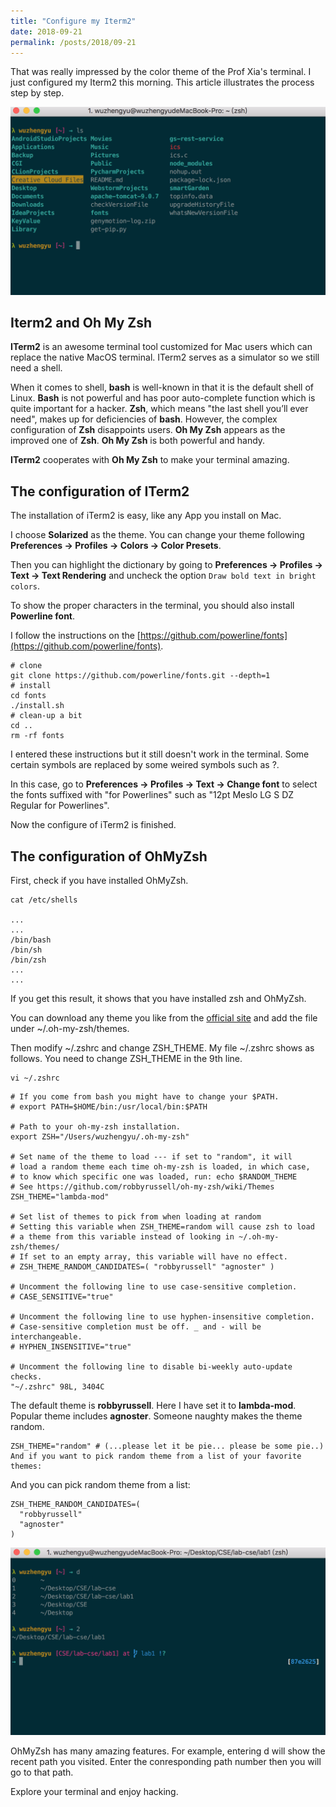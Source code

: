 ```yaml
---
title: "Configure my Iterm2"
date: 2018-09-21
permalink: /posts/2018/09-21
---
```


That was really impressed by the color theme of the Prof Xia's terminal. I just configured my Iterm2 this morning. This article illustrates the process step by step. 

![](https://github.com/GEORGE5961/markdown_photos/blob/master/zsh.png?raw=true)


## Iterm2 and Oh My Zsh

**ITerm2** is an awesome terminal tool customized for Mac users which can replace the native MacOS terminal. ITerm2 serves as a simulator so we still need a shell. 

When it comes to shell, **bash** is well-known in that it is the default shell of Linux. **Bash** is not powerful and has poor auto-complete function which is quite important for a hacker. **Zsh**, which means "the last shell you’ll ever need", makes up for deficiencies of **bash**. However, the complex configuration of **Zsh** disappoints users. **Oh My Zsh** appears as the improved one of **Zsh**. **Oh My Zsh** is both powerful and handy. 

**ITerm2** cooperates with **Oh My Zsh** to make your terminal amazing.   


## The configuration of ITerm2

The installation of iTerm2 is easy, like any App you install on Mac. 

I choose **Solarized** as the theme. You can change your theme following **Preferences -> Profiles -> Colors -> Color Presets**.

Then you can highlight the dictionary by going to **Preferences -> Profiles -> Text -> Text Rendering** and uncheck the option `Draw bold text in bright colors`.

To show the proper characters in the terminal, you should also install **Powerline font**.

I follow the instructions on the [https://github.com/powerline/fonts](https://github.com/powerline/fonts).

```
# clone
git clone https://github.com/powerline/fonts.git --depth=1
# install
cd fonts
./install.sh
# clean-up a bit
cd ..
rm -rf fonts
```

I entered these instructions but it still doesn't work in the terminal. Some certain symbols are replaced by some weired symbols such as ?.

In this case, go to **Preferences -> Profiles -> Text -> Change font** to select the fonts suffixed with "for Powerlines" such as "12pt Meslo LG S DZ Regular for Powerlines".

Now the configure of iTerm2 is finished.

## The configuration of OhMyZsh

First, check if you have installed OhMyZsh.

```
cat /etc/shells

...
...
/bin/bash
/bin/sh
/bin/zsh
...
...
```

If you get this result, it shows that you have installed zsh and OhMyZsh.

You can download any theme you like from the [official site](https://ohmyz.sh/) and add the file under ~/.oh-my-zsh/themes.

Then modify ~/.zshrc and change ZSH_THEME. My file ~/.zshrc shows as follows. You need to change ZSH\_THEME in the 9th line. 

```
vi ~/.zshrc

```

```
# If you come from bash you might have to change your $PATH.
# export PATH=$HOME/bin:/usr/local/bin:$PATH

# Path to your oh-my-zsh installation.
export ZSH="/Users/wuzhengyu/.oh-my-zsh"

# Set name of the theme to load --- if set to "random", it will
# load a random theme each time oh-my-zsh is loaded, in which case,
# to know which specific one was loaded, run: echo $RANDOM_THEME
# See https://github.com/robbyrussell/oh-my-zsh/wiki/Themes
ZSH_THEME="lambda-mod"

# Set list of themes to pick from when loading at random
# Setting this variable when ZSH_THEME=random will cause zsh to load
# a theme from this variable instead of looking in ~/.oh-my-zsh/themes/
# If set to an empty array, this variable will have no effect.
# ZSH_THEME_RANDOM_CANDIDATES=( "robbyrussell" "agnoster" )

# Uncomment the following line to use case-sensitive completion.
# CASE_SENSITIVE="true"

# Uncomment the following line to use hyphen-insensitive completion.
# Case-sensitive completion must be off. _ and - will be interchangeable.
# HYPHEN_INSENSITIVE="true"

# Uncomment the following line to disable bi-weekly auto-update checks.
"~/.zshrc" 98L, 3404C
```

The default theme is **robbyrussell**. Here I have set it to **lambda-mod**. Popular theme includes **agnoster**. Someone naughty makes the theme random.

```
ZSH_THEME="random" # (...please let it be pie... please be some pie..)
And if you want to pick random theme from a list of your favorite themes:
```

And you can pick random theme from a list:

```
ZSH_THEME_RANDOM_CANDIDATES=(
  "robbyrussell"
  "agnoster"
)
```

![](https://github.com/GEORGE5961/markdown_photos/blob/master/zsh1.png?raw=true)

OhMyZsh has many amazing features. For example, entering d will show the recent path you visited. Enter the conresponding path number then you will go to that path.

Explore your terminal and enjoy hacking.





